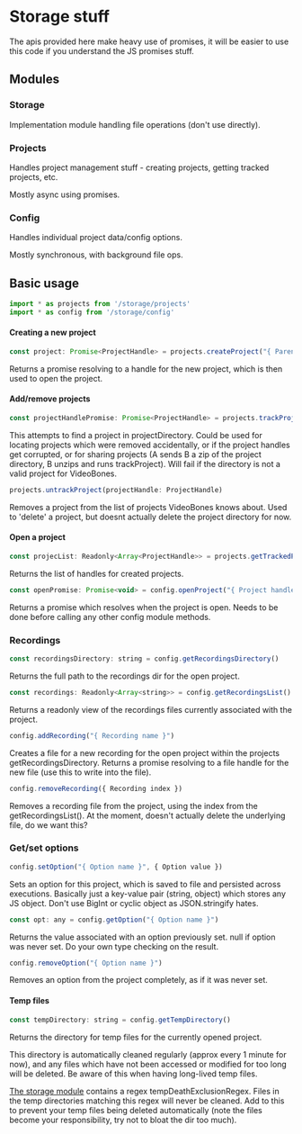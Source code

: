 # Storage stuff

The apis provided here make heavy use of promises, it will be easier to use this code if you understand the JS promises stuff.


## Modules

### Storage

Implementation module handling file operations (don't use directly).

### Projects

Handles project management stuff - creating projects, getting tracked projects, etc.

Mostly async using promises.

### Config

Handles individual project data/config options.

Mostly synchronous, with background file ops.

## Basic usage

```js
import * as projects from '/storage/projects'
import * as config from '/storage/config'
```

#### Creating a new project

```js
const project: Promise<ProjectHandle> = projects.createProject("{ Parent directory }", "{ Project name }")
```

Returns a promise resolving to a handle for the new project, which is then used to open the project.

#### Add/remove projects

```js
const projectHandlePromise: Promise<ProjectHandle> = projects.trackProject(projectDirectory:string)
```

This attempts to find a project in projectDirectory. Could be used for locating projects which were removed accidentally, or if the project handles get corrupted, or for sharing projects (A sends B a zip of the project directory, B unzips and runs trackProject). Will fail if the directory is not a valid project for VideoBones.

```js
projects.untrackProject(projectHandle: ProjectHandle)
```

Removes a project from the list of projects VideoBones knows about. Used to 'delete' a project, but doesnt actually delete the project directory for now.

#### Open a project

```js
const projecList: Readonly<Array<ProjectHandle>> = projects.getTrackedProjects()
```

Returns the list of handles for created projects.

```js
const openPromise: Promise<void> = config.openProject("{ Project handle }")
```

Returns a promise which resolves when the project is open. Needs to be done before calling any other config module methods.

### Recordings

```js
const recordingsDirectory: string = config.getRecordingsDirectory()
```

Returns the full path to the recordings dir for the open project.

```js
const recordings: Readonly<Array<string>> = config.getRecordingsList()
```

Returns a readonly view of the recordings files currently associated with the project.

```js
config.addRecording("{ Recording name }")
```

Creates a file for a new recording for the open project within the projects getRecordingsDirectory. Returns a promise resolving to a file handle for the new file (use this to write into the file).

```js
config.removeRecording({ Recording index })
```

Removes a recording file from the project, using the index from the getRecordingsList(). At the moment, doesn't actually delete the underlying file, do we want this?

### Get/set options

```js
config.setOption("{ Option name }", { Option value })
```

Sets an option for this project, which is saved to file and persisted across executions. Basically just a key-value pair (string, object) which stores any JS object. Don't use BigInt or cyclic object as JSON.stringify hates.

```js
const opt: any = config.getOption("{ Option name }")
```

Returns the value associated with an option previously set. null if option was never set. Do your own type checking on the result.

```js
config.removeOption("{ Option name }")
```

Removes an option from the project completely, as if it was never set.

#### Temp files

```js
const tempDirectory: string = config.getTempDirectory()
```

Returns the directory for temp files for the currently opened project.

This directory is automatically cleaned regularly (approx every 1 minute for now), and any files which have not been accessed or modified for too long will be deleted. Be aware of this when having long-lived temp files.

[The storage module](storage.ts) contains a regex tempDeathExclusionRegex. Files in the temp directories matching this regex will never be cleaned. Add to this to prevent your temp files being deleted automatically (note the files become your responsibility, try not to bloat the dir too much).